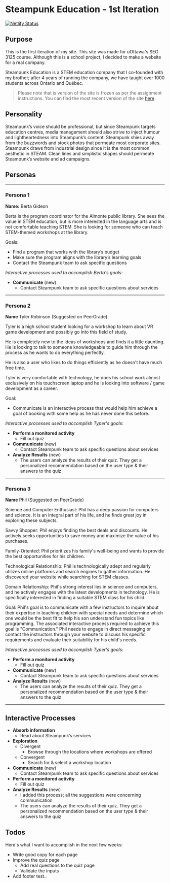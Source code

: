 # Steampunk Education - 1st Iteration
[![Netlify Status](https://api.netlify.com/api/v1/badges/0e3114b6-990c-4d78-a8fb-397636cf308f/deploy-status)](https://app.netlify.com/sites/steampunk-education-step-3/deploys)

## Purpose
This is the first iteration of my site. This site was made for uOttawa's SEG 3125 course. Although this is a school project, I decided to make a website for a real company. 

Steampunk Education is a STEM education company that I co-founded with my brother; after 4 years of running the company, we have taught over 1000 students across Ontario and Québec.

> Please note that is version of the site is frozen as per the assignment instructions. You can find the most recent version of the site [here](https://github.com/thePianoKid/Steampunk-Education).

## Personality
Steampunk’s voice should be professional, but since Steampunk targets education centres, media management should also strive to inject humour and lightheartedness into Steampunk’s content. Steampunk shies away from the buzzwords and stock photos that permeate most corporate sites. Steampunk draws from industrial design since it is the most common aesthetic in STEAM. Clean lines and simplistic shapes should permeate Steampunk’s website and ad campaigns.

## Personas
---
### Persona 1
**Name:** Berta Gideon

Berta is the program coordinator for the Almonte public library. She sees the value in STEM education, but is more interested in the language arts and is not comfortable teaching STEM. She is looking for someone who can teach STEM-themed workshops at the library. 

Goals:

- Find a program that works with the library’s budget
- Make sure the program aligns with the library’s learning goals
- Contact the Steampunk team to ask specific questions

*Interactive processes used to accomplish Berta's goals:*
- **Communicate** (new)
    - Contact Steampunk team to ask specific questions about services

---

### Persona 2
**Name** Tyler Robinson (Suggested on PeerGrade)

Tyler is a high school student looking for a workshop to learn about VR game development and possibly go into this field of study. 

He is completely new to the ideas of workshops and finds it a little daunting. He is looking to talk to someone knowledgeable to guide him through the process as he wants to do everything perfectly. 

He is also a user who likes to do things efficiently as he doesn't have much free time. 

Tyler is very comfortable with technology, he does his school work almost exclusively on his touchscreen laptop and he is looking into software / game development as a career. 

Goal:

- Communicate is an interactive process that would help him achieve a goal of booking with some help as he has never done this before.

*Interactive processes used to accomplish Typer's goals:*
- **Perform a monitored activity**
    - Fill out quiz
- **Communicate** (new)
    - Contact Steampunk team to ask specific questions about services
- **Analyze Results** (new)
    - The users can analyze the results of their quiz. They get a personalized recommendation based on the user type & their answers to the quiz

---

### Persona 3
**Name** Phil (Suggested on PeerGrade)

Science and Computer Enthusiast: Phil has a deep passion for computers and science. It is an integral part of his life, and he finds great joy in exploring these subjects.  

Savvy Shopper: Phil enjoys finding the best deals and discounts. He actively seeks opportunities to save money and maximize the value of his purchases.  

Family-Oriented: Phil prioritizes his family's well-being and wants to provide the best opportunities for his children.

Technological Relationship: Phil is technologically adept and regularly utilizes online platforms and search engines to gather information. He discovered your website while searching for STEM classes.  

Domain Relationship: Phil's strong interest lies in science and computers, and he actively engages with the latest developments in technology. He is specifically interested in finding a suitable STEM class for his child.

Goal: Phil's goal is to communicate with a few instructors to inquire about their expertise in teaching children with special needs and determine which one would be the best fit to help his son understand fun topics like programming. The associated interactive process required to achieve this goal is "Communication." Phil needs to engage in direct messaging or contact the instructors through your website to discuss his specific requirements and evaluate their suitability for his child's needs.

*Interactive processes used to accomplish Typer's goals:*
- **Perform a monitored activity**
    - Fill out quiz
- **Communicate** (new)
    - Contact Steampunk team to ask specific questions about services
- **Analyze Results** (new)
    - The users can analyze the results of their quiz. They get a personalized recommendation based on the user type & their answers to the quiz

---

## Interactive Processes
- **Absorb information**
    - Read about Steampunk’s services
- **Exploration**
    - Divergent
        - Browse through the locations where workshops are offered
    - Convergent
        - Search for & select a workshop location
- **Communicate** (new)
    - Contact Steampunk team to ask specific questions about services
- **Perform a monitored activity**
    - Fill out quiz
- **Analyze Results** (new)
    - I added this process; all the suggestions were concerning communication
    - The users can analyze the results of their quiz. They get a personalized recommendation based on the user type & their answers to the quiz

## Todos 
Here's what I want to accomplish in the next few weeks:
- Write good copy for each page
- Improve the quiz page
    - Add real questions to the quiz page
    - Validate the inputs 
- Add footer 
test..
